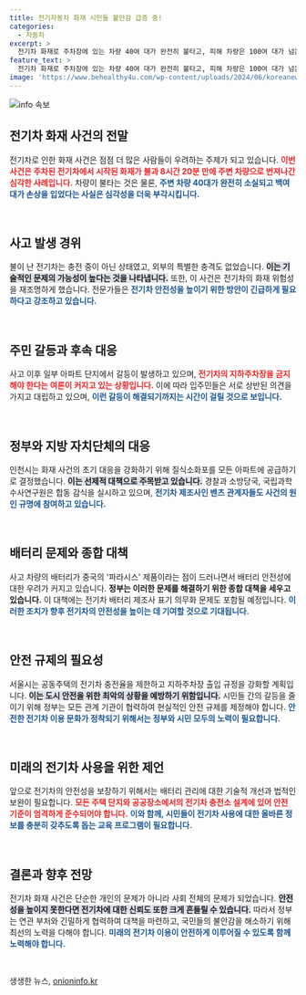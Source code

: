 ```yaml
---
title: 전기자동차 화재 시민들 불안감 급증 중!
categories:
  - 자동차
excerpt: >
  전기차 화재로 주차장에 있는 차량 40여 대가 완전히 불타고, 피해 차량은 100여 대가 넘는 상황. 안전 우려 속 주민 갈등도 격화되고, 정부는 전기차 충전 규제를 통해 대책 마련에 열중합니다.
feature_text: >
  전기차 화재로 주차장에 있는 차량 40여 대가 완전히 불타고, 피해 차량은 100여 대가 넘는 상황. 안전 우려 속 주민 갈등도 격화되고, 정부는 전기차 충전 규제를 통해 대책 마련에 열중합니다.
image: 'https://www.behealthy4u.com/wp-content/uploads/2024/06/koreanews.jpg'
---
```


<p><img src="https://www.behealthy4u.com/wp-content/uploads/2024/06/koreanews.jpg" alt="info 속보" /></p>

<h2 data-ke-size="size26">전기차 화재 사건의 전말</h2>

<p>전기차로 인한 화재 사건은 점점 더 많은 사람들이 우려하는 주제가 되고 있습니다. <b><span style="color: #ee2323;">이번 사건은 주차된 전기차에서 시작된 화재가 불과 8시간 20분 만에 주변 차량으로 번져나간 심각한 사례입니다.</span></b> 차량이 불타는 것은 물론, <b><span style="color: #1a5490;">주변 차량 40대가 완전히 소실되고 백여 대가 손상을 입었다는 사실은 심각성을 더욱 부각시킵니다.</span></b> </p>

<p data-ke-size="size16">&nbsp;</p>

<h2 data-ke-size="size26">사고 발생 경위</h2>

<p>불이 난 전기차는 충전 중이 아닌 상태였고, 외부의 특별한 충격도 없었습니다. <b><span style="background-color: #21538527;">이는 기술적인 문제의 가능성이 높다는 것을 나타냅니다.</span></b> 또한, 이 사건은 전기차의 화재 위험성을 재조명하게 했습니다. 전문가들은 <b><span style="color: #1a5490;">전기차 안전성을 높이기 위한 방안이 긴급하게 필요하다고 강조하고 있습니다.</span></b> </p>

<p data-ke-size="size16">&nbsp;</p>

<h2 data-ke-size="size26">주민 갈등과 후속 대응</h2>

<p>사고 이후 일부 아파트 단지에서 갈등이 발생하고 있으며, <b><span style="color: #ee2323;">전기차의 지하주차장을 금지해야 한다는 여론이 커지고 있는 상황입니다.</span></b> 이에 따라 입주민들은 서로 상반된 의견을 가지고 대립하고 있으며, <b><span style="color: #1a5490;">이런 갈등이 해결되기까지는 시간이 걸릴 것으로 보입니다.</span></b></p>

<p data-ke-size="size16">&nbsp;</p>

<h2 data-ke-size="size26">정부와 지방 자치단체의 대응</h2>

<p>인천시는 화재 사건의 초기 대응을 강화하기 위해 질식소화포를 모든 아파트에 공급하기로 결정했습니다. <b><span style="background-color: #21538527;">이는 선제적 대책으로 주목받고 있습니다.</span></b> 경찰과 소방당국, 국립과학수사연구원은 합동 감식을 실시하고 있으며, <b><span style="color: #1a5490;">전기차 제조사인 벤츠 관계자들도 사건의 원인 규명에 참여하고 있습니다.</span></b></p>

<p data-ke-size="size16">&nbsp;</p>

<h2 data-ke-size="size26">배터리 문제와 종합 대책</h2>

<p>사고 차량의 배터리가 중국의 '파라시스' 제품이라는 점이 드러나면서 배터리 안전성에 대한 우려가 커지고 있습니다. <b><span style="ee2323;">정부는 이러한 문제를 해결하기 위한 종합 대책을 세우고 있습니다.</span></b> 이 대책에는 전기차 배터리 제조사 표기 의무화 문제도 포함될 예정입니다. <b><span style="color: #1a5490;">이러한 조치가 향후 전기차의 안전성을 높이는 데 기여할 것으로 기대됩니다.</span></b></p>

<p data-ke-size="size16">&nbsp;</p>

<h2 data-ke-size="size26">안전 규제의 필요성</h2>

<p>서울시는 공동주택의 전기차 충전율을 제한하고 지하주차장 출입 규정을 강화할 계획입니다. <b><span style="background-color: #21538527;">이는 도시 안전을 위한 최악의 상황을 예방하기 위함입니다.</span></b> 시민들 간의 갈등을 줄이기 위해 정부는 모든 관계 기관이 협력하여 현실적인 안전 규제를 제정해야 합니다. <b><span style="color: #1a5490;">안전한 전기차 이용 문화가 정착되기 위해서는 정부와 시민 모두의 노력이 필요합니다.</span></b></p>

<p data-ke-size="size16">&nbsp;</p>

<h2 data-ke-size="size26">미래의 전기차 사용을 위한 제언</h2>

<p>앞으로 전기차의 안전성을 보장하기 위해서는 배터리 관리에 대한 기술적 개선과 법적인 보완이 필요합니다. <b><span style="color: #ee2323;">모든 주택 단지와 공공장소에서의 전기차 충전소 설계에 있어 안전 기준이 엄격하게 준수되어야 합니다.</span></b> <b><span style="color: #1a5490;">이와 함께, 시민들이 전기차 사용에 대한 올바른 정보를 충분히 갖추도록 돕는 교육 프로그램이 필요합니다.</span></b> </p>

<p data-ke-size="size16">&nbsp;</p>

<h2 data-ke-size="size26">결론과 향후 전망</h2>

<p>전기차 화재 사건은 단순한 개인의 문제가 아니라 사회 전체의 문제가 되었습니다. <b><span style="background-color: #21538527;">안전성을 높이지 못한다면 전기차에 대한 신뢰도 또한 크게 흔들릴 수 있습니다.</span></b> 따라서 정부는 연관 부처와 긴밀하게 협력하여 대책을 마련하고, 국민들의 불안감을 해소하기 위해 최선의 노력을 다해야 합니다. <b><span style="color: #1a5490;">미래의 전기차 이용이 안전하게 이루어질 수 있도록 함께 노력해야 합니다.</span></b></p>

<p data-ke-size="size16">&nbsp;</p> 
생생한 뉴스, <a href="https://onioninfo.kr" rel="dofollow">onioninfo.kr</a>


